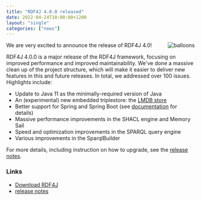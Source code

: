 ```yaml
---
title: "RDF4J 4.0.0 released"
date: 2022-04-24T10:00:00+1200
layout: "single"
categories: ["news"]
---
```

<img class="news-image" align="right" src="/images/balloons.png" alt="balloons">
We are very excited to announce the release of RDF4J 4.0!

RDF4J 4.0.0 is a major release of the RDF4J framework, focusing on improved
performance and improved maintainability. We've done a massive clean up of the
project structure, which will make it easier to deliver new features in this
and future releases. In total, we addressed over 100 issues. Highlights
include:

<!--more-->
- Update to Java 11 as the minimally-required version of Java
- An (experimental) new embedded triplestore: the [LMDB store](/documentation/programming/lmdb-store)
- Better support for Spring and Spring Boot (see [documentation](/documentation/programming/spring) for details)
- Massive performance improvements in the SHACL engine and Memory Sail
- Speed and optimization improvements in the SPARQL query engine
- Various improvements in the SparqlBuilder

For more details, including instruction on how to upgrade, see the [release notes](/release-notes/4.0.0).

### Links

- [Download RDF4J](/download/)
- [release notes](/release-notes/4.0.0)

